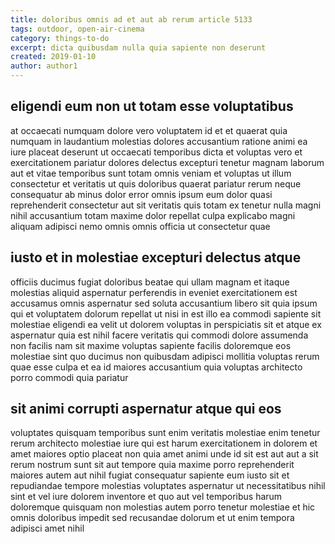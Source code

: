 ```yaml
---
title: doloribus omnis ad et aut ab rerum article 5133
tags: outdoor, open-air-cinema
category: things-to-do
excerpt: dicta quibusdam nulla quia sapiente non deserunt
created: 2019-01-10
author: author1
---
```


## eligendi eum non ut totam esse voluptatibus

at occaecati numquam dolore vero voluptatem id et et quaerat quia numquam in laudantium molestias dolores accusantium ratione animi ea iure placeat deserunt ut occaecati temporibus dicta et voluptas vero et exercitationem pariatur dolores delectus excepturi tenetur magnam laborum aut et vitae temporibus sunt totam omnis veniam et voluptas ut illum consectetur et veritatis ut quis doloribus quaerat pariatur rerum neque consequatur ab minus dolor error omnis ipsum eum dolor quasi reprehenderit consectetur aut sit veritatis quis totam ex tenetur nulla magni nihil accusantium totam maxime dolor repellat culpa explicabo magni aliquam adipisci nemo omnis omnis officia ut consectetur quae

## iusto et in molestiae excepturi delectus atque

officiis ducimus fugiat doloribus beatae qui ullam magnam et itaque molestias aliquid aspernatur perferendis in eveniet exercitationem est accusamus omnis aspernatur sed soluta accusantium libero sit quia ipsum qui et voluptatem dolorum repellat ut nisi in est illo ea commodi sapiente sit molestiae eligendi ea velit ut dolorem voluptas in perspiciatis sit et atque ex aspernatur quia est nihil facere veritatis qui commodi dolore assumenda non facilis nam sit maxime voluptas sapiente facilis doloremque eos molestiae sint quo ducimus non quibusdam adipisci mollitia voluptas rerum quae esse culpa et ea id maiores accusantium quia voluptas architecto porro commodi quia pariatur

## sit animi corrupti aspernatur atque qui eos

voluptates quisquam temporibus sunt enim veritatis molestiae enim tenetur rerum architecto molestiae iure qui est harum exercitationem in dolorem et amet maiores optio placeat non quia amet animi unde id sit est aut aut a sit rerum nostrum sunt sit aut tempore quia maxime porro reprehenderit maiores autem aut nihil fugiat consequatur sapiente eum iusto sit et repudiandae tempore molestias voluptates aspernatur ut necessitatibus nihil sint et vel iure dolorem inventore et quo aut vel temporibus harum doloremque quisquam non molestias autem porro tenetur molestiae et hic omnis doloribus impedit sed recusandae dolorum et ut enim tempora adipisci amet nihil
